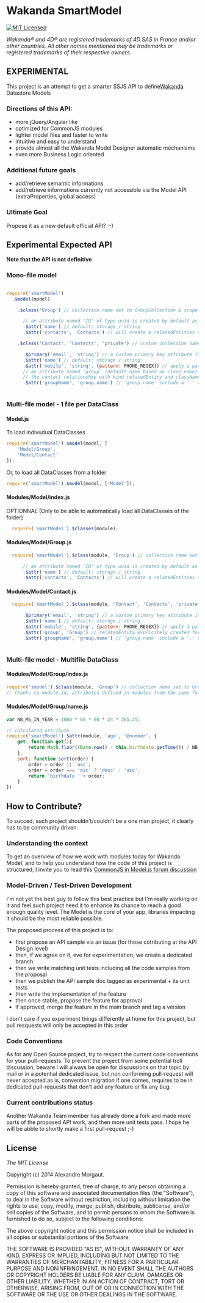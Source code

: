 # Wakanda SmartModel

[![MIT Licensed](http://img.shields.io/badge/license-MIT-blue.svg?style=flat)](#license)

*Wakanda® and 4D® are registered trademarks of 4D SAS in France and/or other countries. All other names mentioned may be trademarks or registered trademarks of their respective owners.*

## EXPERIMENTAL

This project is an attempt to get a smarter SSJS API to define[Wakanda](http://wakanda.org) Datastore Models

### Directions of this API:

* more jQuery/Angular like
* optimized for CommonJS modules
* lighter model files and faster to write
* intuitive and easy to understand
* provide almost all the Wakanda Model Designer automatic mechanisms
* even more Business Logic oriented

### Additional future goals

* add/retrieve semantic informations
* add/retrieve informations currently not accessible via the Model API (extraProperties, global access)

### Ultimate Goal

Propose it as a new default official API?
:-)

## Experimental Expected API

**Note that the API is not definitive**

### Mono-file model

```javascript

require('smartModel')
  .$model(model)

    .$class('Group') // collection name set to GroupCollection & scope to public

      // an attribute named 'ID' of type uuid is created by default as primary key
      .$attr('name') // default: storage / string
      .$attr('contacts', 'Contacts') // will create a relatedEntities attribute once Contacts is found

    .$class('Contact', 'Contacts', 'private') // custom collection name & scope private

      .$primary('email', 'string') // a custom primary key attribute is created
      .$attr('name') // default: storage / string
      .$attr('mobile', 'string', {pattern: PHONE_REGEX}) // apply a pattern for expected values
      // an attribute named 'group' (default name based on class name) as automatically been created by 
      // the contact relationship with kind relatedEntity and className Group
      .$attr('groupName', 'group.name') // 'group.name' include a '.' and start by an attribute name -> alias
 
```


### Multi-file model - 1 file per DataClass

#### Model.js
To load indivudual DataClasses
```javascript
require('smartModel').$model(model, [
    'Model/Group',
    'Model/Contact'
]);

```
Or, to load all DataClasses from a folder
```javascript
require('smartModel').$model(model, ['Model']);

```

#### Modules/Model/index.js
OPTIONNAL (Only to be able to automatically load all DataClasses of the folder)
```javascript
  require('smartModel').$classes(module); 
```

#### Modules/Model/Group.js

```javascript
  require('smartModel').$class(module, 'Group') // collection name set to GroupCollection & scope to public

      // an attribute named 'ID' of type uuid is created by default as primary key
      .$attr('name') // default: storage / string
      .$attr('contacts', 'Contacts') // will create a relatedEntities attribute once Contacts is found
```

#### Modules/Model/Contact.js

```javascript
  require('smartModel').$class(module, 'Contact', 'Contacts', 'private') // custom collection name & scope private

      .$primary('email', 'string') // a custom primary key attribute is created
      .$attr('name') // default: storage / string
      .$attr('mobile', 'string', {pattern: PHONE_REGEX}) // apply a pattern for expected values
      .$attr('group', 'Group') // relatedEntity explicitely created for better understanding
      .$attr('groupName', 'group.name') // 'group.name' include a '.' and start by an attribute name -> alias
 
```

### Multi-file model - Multifile DataClass 


#### Modules/Model/Group/index.js
```javascript
require('smodel').$class(module, 'Group') // collection name set to GroupCollection & scope to public
// thanks to module.id, attributes defined in modules from the same folder are assigned to the dataClass
```
#### Modules/Model/Group/name.js
```javascript
var NB_MS_IN_YEAR = 1000 * 60 * 60 * 24 * 365.25;

// calculated attribute
require('smartModel').$attr(module, 'age', '@number', {
    get: function get(){
        return Math.floor((Date.now() - this.birthdate.getTime()) / NB_MS_IN_YEAR);
    },
    sort: function sort(order) {
        order = order || 'asc';
        order = order === 'asc' ? 'desc' : 'asc';
        return 'birthdate ' + order;
    }
}) 
```

## How to Contribute?

To succed, such project shouldn't/couldn't be a one man project, it clearly has to be community driven.

### Understanding the context

To get an overview of how we work with modules today for Wakanda Model, and to help you understand how the code of this project is structured, I invite you to read this [CommonJS in Model.js forum discussion](http://forum.wakanda.org/showthread.php?6980-CommonJS-using-export-a-mistake-for-use-in-Model.js)

### Model-Driven / Test-Driven Development

I'm not yet the best guy to follow this best practice but I'm really working on it and feel such project need it to enhance its chance to reach a good enough quality level. The Model is the core of your app, libraries impacting it should be the most reliable possible.

The proposed process of this project is to:
- first propose an API sample via an issue (for those cotributing at the API Design level)
- then, if we agree on it, eve for experimentation, we create a dedicated branch
- then we write matching unit tests including all the code samples from the proposal
- then we publish the API sample doc tagged as experimental + its unit tests
- then write the implementation of the feature
- then once stable, propose the feature for approval
- if approved, merge the feature in the main branch and tag a version
 
I don't care if you experiment things differently at home for this project, but pull resquests will only be accepted in this order

### Code Conventions

As for any Open Source project, try to respect the current code conventions for your pull-requests.
To prevent the project from some potential troll discussion, beware I will always be open for discussions on that topic by mail or in a potential dedicated issue, but non conforming pull-request will never accepted as is, convention migration if one comes, requires to be in dedicated pull-requests that don't add any feature or fix any bug.

### Current contributions status

Another Wakanda Team member has already done a fork and made more parts of the proposed API work, and then more unit tests pass. I hope he will be abble to shortly make a first pull-request ;-)

## License

*The MIT License*

Copyright (c) 2014 Alexandre Morgaut. 

Permission is hereby granted, free of charge, to any person obtaining a copy of this software and associated documentation files (the "Software"), to deal in the Software without restriction, including without limitation the rights to use, copy, modify, merge, publish, distribute, sublicense, and/or sell copies of the Software, and to permit persons to whom the Software is furnished to do so, subject to the following conditions:

The above copyright notice and this permission notice shall be included in all copies or substantial portions of the Software.

THE SOFTWARE IS PROVIDED "AS IS", WITHOUT WARRANTY OF ANY KIND, EXPRESS OR IMPLIED, INCLUDING BUT NOT LIMITED TO THE WARRANTIES OF MERCHANTABILITY, FITNESS FOR A PARTICULAR PURPOSE AND NONINFRINGEMENT. IN NO EVENT SHALL THE AUTHORS OR COPYRIGHT HOLDERS BE LIABLE FOR ANY CLAIM, DAMAGES OR OTHER LIABILITY, WHETHER IN AN ACTION OF CONTRACT, TORT OR OTHERWISE, ARISING FROM, OUT OF OR IN CONNECTION WITH THE SOFTWARE OR THE USE OR OTHER DEALINGS IN THE SOFTWARE.
